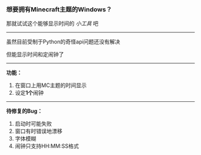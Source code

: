 ### 想要拥有Minecraft主题的Windows？
那就试试这个能够显示时间的 _小工具_ 吧
___
虽然目前受制于Python的奇怪api问题还没有解决

但能显示时间和定闹钟了
___
**功能：**
1. 在窗口上用MC主题的时间显示
2. 设定**1个**闹钟
___
**待修复的Bug：**
1. 启动时可能失败
2. 窗口有时错误地漂移
3. 字体模糊
4. 闹钟只支持HH:MM:SS格式
